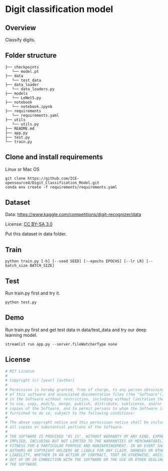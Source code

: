 # Digit classification model

## Overview

Classify digits.

## Folder structure

```
├── checkpoints
   └── model.pt
├── data
   └── test_data
├── data_loader
   └── data_loaders.py
├── models
   └── LeNet5.py
├── notebook
   └── notebook.ipynb
├── requirements
   └── requirements.yaml
├── utils
   └── utils.py
├── README.md
├── app.py
├── test.py
└── train.py
```

## Clone and install requirements

Linux or Mac OS
```
git clone https://github.com/ICE-opensource4/Digit_Classification_Model.git
conda env create -f requirements/requirements.yaml
```

## Dataset

Data: https://www.kaggle.com/competitions/digit-recognizer/data

License: [CC BY-SA 3.0](https://creativecommons.org/licenses/by-sa/3.0/)

Put this dataset in data folder.

## Train

```
python train.py [-h] [--seed SEED] [--epochs EPOCHS] [--lr LR] [--batch_size BATCH_SIZE]
```

## Test

Run train.py first and try it.
```
python test.py
```

## Demo

Run train.py first and get test data in data/test_data and try our deep learning model.
```
streamlit run app.py --server.fileWatcherType none
```


## License

```python
# MIT License
#
# Copyright (c) [year] [author]
#
# Permission is hereby granted, free of charge, to any person obtaining a copy
# of this software and associated documentation files (the "Software"), to deal
# in the Software without restriction, including without limitation the rights
# to use, copy, modify, merge, publish, distribute, sublicense, and/or sell
# copies of the Software, and to permit persons to whom the Software is
# furnished to do so, subject to the following conditions:
#
# The above copyright notice and this permission notice shall be included in
# all copies or substantial portions of the Software.
#
# THE SOFTWARE IS PROVIDED "AS IS", WITHOUT WARRANTY OF ANY KIND, EXPRESS OR
# IMPLIED, INCLUDING BUT NOT LIMITED TO THE WARRANTIES OF MERCHANTABILITY,
# FITNESS FOR A PARTICULAR PURPOSE AND NONINFRINGEMENT. IN NO EVENT SHALL THE
# AUTHORS OR COPYRIGHT HOLDERS BE LIABLE FOR ANY CLAIM, DAMAGES OR OTHER
# LIABILITY, WHETHER IN AN ACTION OF CONTRACT, TORT OR OTHERWISE, ARISING FROM,
# OUT OF OR IN CONNECTION WITH THE SOFTWARE OR THE USE OR OTHER DEALINGS IN
# THE SOFTWARE.
```